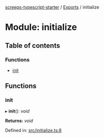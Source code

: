 [screeps-typescript-starter](../README.md) / [Exports](../modules.md) / initialize

# Module: initialize

## Table of contents

### Functions

- [init](initialize.md#init)

## Functions

### init

▸ **init**(): *void*

**Returns:** *void*

Defined in: [src/initialize.ts:8](https://github.com/Baelyk/screeps/blob/9bfed96/src/initialize.ts#L8)
